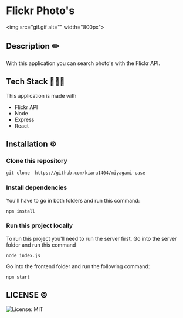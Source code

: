 # Flickr Photo's
<img src="gif.gif alt="" width="800px">
## Description ✏️
With this application you can search photo's with the Flickr API. 

## Tech Stack 👩🏻‍💻
This application is made with
* Flickr API
* Node
* Express
* React

## Installation ⚙️
### Clone this repository

```
git clone  https://github.com/kiara1404/miyagami-case
```

### Install dependencies
You'll have to go in both folders and run this command:

```
npm install
```

### Run this project locally
To run this project you'll need to run the server first. Go into the server folder and run this command
```
node index.js
```

Go into the frontend folder and run the following command:
```
npm start
```


## LICENSE ©
![License: MIT](https://img.shields.io/badge/License-MIT-green.svg)
